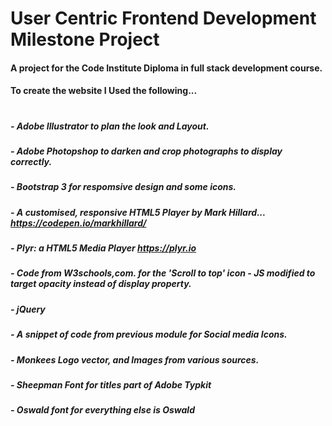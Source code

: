 

# User Centric Frontend Development Milestone Project

#### A project for the Code Institute Diploma in full stack development course.

#### To create the website I Used the following...
#

#####  - Adobe Illustrator to plan the look and Layout. 
#####  - Adobe Photopshop to darken and crop photographs to display correctly.
#####  - Bootstrap 3 for respomsive design and some icons. 
#####  - A customised, responsive HTML5 Player by Mark Hillard... https://codepen.io/markhillard/
#####  - Plyr: a HTML5 Media Player https://plyr.io
#####  - Code from W3schools,com. for the 'Scroll to top' icon -   JS modified to target opacity instead of display property.
#####  - jQuery
#####  - A snippet of code from previous module for Social media Icons.
#####  - Monkees Logo vector, and Images from various sources. 
#####  - Sheepman Font for titles part of Adobe Typkit
#####  - Oswald font for everything else is Oswald
